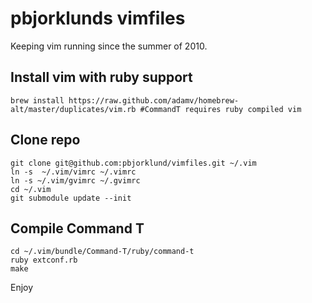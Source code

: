 pbjorklunds vimfiles
====================
Keeping vim running since the summer of 2010.

Install vim with ruby support
----------------------------
    brew install https://raw.github.com/adamv/homebrew-alt/master/duplicates/vim.rb #CommandT requires ruby compiled vim

Clone repo
----------
    git clone git@github.com:pbjorklund/vimfiles.git ~/.vim
    ln -s  ~/.vim/vimrc ~/.vimrc
    ln -s ~/.vim/gvimrc ~/.gvimrc
    cd ~/.vim
    git submodule update --init

Compile Command T
-----------------
    cd ~/.vim/bundle/Command-T/ruby/command-t
    ruby extconf.rb
    make

Enjoy
